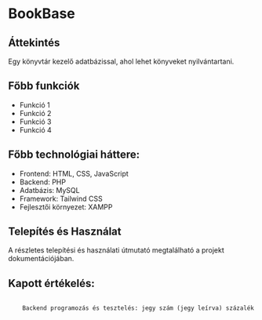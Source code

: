 # BookBase

## Áttekintés

Egy könyvtár kezelő adatbázissal, ahol lehet könyveket nyilvántartani. 

## Főbb funkciók

- Funkció 1
- Funkció 2
- Funkció 3
- Funkció 4

## Főbb technológiai háttere:
- Frontend: HTML, CSS, JavaScript
- Backend: PHP
- Adatbázis: MySQL
- Framework: Tailwind CSS
- Fejlesztői környezet: XAMPP

## Telepítés és Használat
A részletes telepítési és használati útmutató megtalálható a projekt dokumentációjában.

## Kapott értékelés:

```

    Backend programozás és tesztelés: jegy szám (jegy leírva) százalék

```